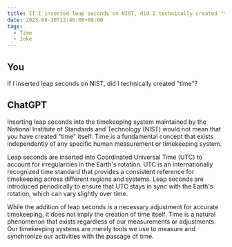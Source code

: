 ```yaml
---
title: If I inserted leap seconds on NIST, did I technically created "time"?
date: 2023-08-30T12:46:00+08:00
tags:
  - Time
  - Joke
---
```

## You
If I inserted leap seconds on NIST, did I technically created "time"?

## ChatGPT
Inserting leap seconds into the timekeeping system maintained by the National Institute of Standards and Technology (NIST) would not mean that you have created "time" itself. Time is a fundamental concept that exists independently of any specific human measurement or timekeeping system.

Leap seconds are inserted into Coordinated Universal Time (UTC) to account for irregularities in the Earth's rotation. UTC is an internationally recognized time standard that provides a consistent reference for timekeeping across different regions and systems. Leap seconds are introduced periodically to ensure that UTC stays in sync with the Earth's rotation, which can vary slightly over time.

While the addition of leap seconds is a necessary adjustment for accurate timekeeping, it does not imply the creation of time itself. Time is a natural phenomenon that exists regardless of our measurements or adjustments. Our timekeeping systems are merely tools we use to measure and synchronize our activities with the passage of time.